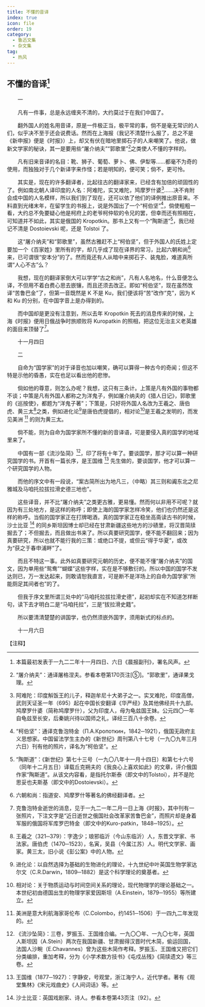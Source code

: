 ```yaml
---
title: 不懂的音译
index: true
icon: file
order: 19
category:
  - 鲁迅文集
  - 杂文集
tag:  
  - 热风
---
```


## 不懂的音译[^①]

　　一

　　凡有一件事，总是永远缠夹不清的，大约莫过于在我们中国了。

　　翻外国人的姓名用音译，原是一件极正当，极平常的事，倘不是毫无常识的人们，似乎决不至于还会说费话。然而在上海报（我记不清楚什么报了，总之不是《新申报》便是《时报》）上，却又有伏在暗地里掷石子的人来嘲笑了。他说，做新文学家的秘诀，其一是要用些“屠介纳夫”“郭歌里”[^②]之类使人不懂的字样的。

　　凡有旧来音译的名目：靴、狮子、葡萄、萝卜、佛、伊犁等……都毫不为奇的使用，而独独对于几个新译字来作怪；若是明知的，便可笑；倘不，更可怜。

　　其实是，现在的许多翻译者，比起往古的翻译家来，已经含有加倍的顽固性的了。例如南北朝人译印度的人名：阿难陀，实叉难陀，鸠摩罗什婆[^③]……决不肯附会成中国的人名模样，所以我们到了现在，还可以依了他们的译例推出原音来。不料直到光绪末年，在留学生的书报上，说是外国出了一个“柯伯坚”[^④]，倘使粗粗一看，大约总不免要疑心他是柯府上的老爷柯仲软的令兄的罢，但幸而还有照相在，可知道并不如此，其实是俄国的 Kropotkin。那书上又有一个“陶斯道”[^⑤]，我已经记不清是 Dostoievski 呢，还是 Tolstoi 了。

　　这“屠介纳夫”和“郭歌里”，虽然古雅赶不上“柯伯坚”，但于外国人的氏姓上定要加一个《百家姓》里所有的字，却几乎成了现在译界的常习，比起六朝和尚[^⑥]来，已可谓很“安本分”的了。然而竟还有人从暗中来掷石子、装鬼脸，难道真所谓“人心不古”么？

　　我想，现在的翻译家倒大可以学学“古之和尚”，凡有人名地名，什么音便怎么译，不但用不着白费心思去嵌镶，而且还须去改正。即如“柯伯坚”，现在虽然改译“苦鲁巴金”了，但第一音既然是 K 不是 Ku，我们便该将“苦”改作“克”，因为 K 和 Ku 的分别，在中国字音上是办得到的。

　　而中国却是更没有注意到，所以去年 Kropotkin 死去的消息传来的时候，上海《时报》便用日俄战争时旅顺败将 Kuropatkin 的照相，把这位无治主义老英雄的面目来顶替了[^⑦]。

　　十一月四日

　　二

　　自命为“国学家”的对于译音也加以嘲笑，确可以算得一种古今的奇闻；但这不特是示他的昏愚，实在也足以看出他的悲惨。

　　倘如他的尊意，则怎么办呢？我想，这只有三条计。上策是凡有外国的事物都不谈；中策是凡有外国人都称之为洋鬼子，例如屠介纳夫的《猎人日记》，郭歌里的《巡按使》，都题为“洋鬼子著”；下策是，只好将外国人名改为王羲之、唐伯虎、黄三太[^⑧]之类，例如进化论[^⑨]是唐伯虎提倡的，相对论[^⑩]是王羲之发明的，而发见美洲 [^⑾] 的则为黄三太。

　　倘不能，则为自命为国学家所不懂的新的音译语，可是要侵入真的国学的地域里来了。

　　中国有一部《流沙坠简》[^⑿]，印了将有十年了。要谈国学，那才可以算一种研究国学的书。开首有一篇长序，是王国维 [^⒀] 先生做的，要谈国学，他才可以算一个研究国学的人物。

　　而他的序文中有一段说，“案古简所出为地凡三，（中略）其三则和阗东北之尼雅城及马咱托拉拔拉滑史德三地也”。

　　这些译音，并不比“屠介纳夫”之类更古雅，更易懂。然而何以非用不可呢？就因为有三处地方，是这样的称呼；即使上海的国学家怎样冷笑，他们也仍然还是这样的称呼。当假的国学家正在打牌喝酒，真的国学家正在稳坐高斋读古书的时候，沙士比亚 [^⒁] 的同乡斯坦因博士却已经在甘肃新疆这些地方的沙碛里，将汉晋简牍掘去了；不但掘去，而且做出书来了。所以真要研究国学，便不能不翻回来；因为真要研究，所以也就不能行我的三策：或绝口不提，或但云“得于华夏”，或改为“获之于春申浦畔”了。

　　而且不特这一事。此外如真要研究元朝的历史，便不能不懂“屠介纳夫”的国文，因为单用些“鸳鸯”“蝴蝶”这些字样，实在是不够敷衍的。所以中国的国学不发达则已，万一发达起来，则敢请恕我直言，可是断不是洋场上的自命为国学家“所能厕足其间者也”的了。

　　但我于序文里所谓三处中的“马咱托拉拔拉滑史德”，起初却实在不知道怎样断句，读下去才明白二是“马咱托拉”，三是“拔拉滑史籍”。

　　所以要清清楚楚的讲国学，也仍然须嵌外国字，须用新式的标点的。

　　十一月六日

【注释】

[^①]:本篇最初发表于一九二二年十一月四日、六日《晨报副刊》，署名风声。

[^②]:“屠介纳夫”：通译屠格涅夫。参看本卷第170页注[⑤]。“郭歌里”，通译果戈理。

[^③]:阿难陀：印度斛饭王的儿子，释迦牟尼十大弟子之一。实叉难陀，印度高僧，武则天证圣一年（695）起在中国长安翻译《华严经》及其他佛经共十九部。鸠摩罗什婆（简称鸠摩罗什），父为印度人，母为龟兹国王妹。公元四〇一年自龟兹至长安，后秦姚兴待以国师之礼，译经三百八十余卷。

[^④]:“柯伯坚”：通译克鲁泡特金（П.А.Кропоткин，1842─1921），俄国无政府主义思想家。中国留法学生主办的《新世纪》周刊第八十七号（一九〇九年三月六日）刊有他的照片，译名为“柯伯坚”。

[^⑤]:“陶斯道”：《新世纪》第七十三号（一九〇八年十一月十四日）和第七十六号（同年十二月五日）译载丘克朔夫的《我良心上喜欢如此》的文章，评介俄国作家“陶斯道”。从该文内容看，是指托尔斯泰（即文中的Tolstoi），并不是陀思妥也夫斯基（即文中的Dostoievski）。

[^⑥]:六朝和尚：指道安、鸠摩罗什等著名的佛经翻译者。

[^⑦]:克鲁泡特金逝世的消息，见于一九二一年二月一日上海《时报》，其中刊有一张照片，下注文字是“近日逝世之俄国社会改革家苦鲁巴金”，而照片却是身着军服的俄国将军库罗巴特金（即文中的Kuro-patkin，1848─1925）。

[^⑧]:王羲之（321─379）：字逸少；琅邪临沂（今山东临沂）人，东晋文学家、书法家。唐伯虎（1470─1523），名寅，吴县（今属江苏）人。明代文学家、画家。黄三太，旧小说《彭公案》中的人物。

[^⑨]:进化论：以自然选择为基础的生物进化的理论，十九世纪中叶英国生物学家达尔文（C.R.Darwin，1809─1882）是这个科学理论的奠基者。

[^⑩]:相对论：关于物质运动与时间空间关系的理论，现代物理学的理论基础之一。本世纪初由德国出生的物理学家爱因斯坦（A.Einstein，1879─1955）等所建立。

[^⑾]:美洲是意大利航海家哥伦布（C.Colombo，约1451─1506）于一四九二年发现的。

[^⑿]:《流沙坠简》：三卷，罗振玉、王国维合编。一九〇〇年、一九〇七年，英国人斯坦因（A.Stein）两次在我国新疆、甘肃掘得汉晋时代木简，偷运回国，法国人沙畹（E.Chavannes）曾为这些木简作考释。罗振玉、王国维又把它们分类编排，重加考释，分为《小学术数方技书》《屯戍丛残》《简牍遗文》等三卷。

[^⒀]:王国维（1877─1927）：字静安，号观堂，浙江海宁人，近代学者。著有《观堂集林》《宋元戏曲史》《人间词话》等。

[^⒁]:沙士比亚：英国戏剧家、诗人。参看本卷第43页注〔92〕。
